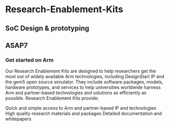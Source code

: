 # Research-Enablement-Kits
## SoC Design &amp; prototyping
## ASAP7

### Get started on Arm
Our Research Enablement Kits are designed to help researchers get the most out of widely available Arm technologies, including DesignStart IP and the gem5 open source simulator. They include software packages, models, hardware prototypes, and services to help universities worldwide harness Arm and partner-based technologies and solutions as efficiently as possible. Research Enablement Kits provide:

Quick and simple access to Arm and partner-based IP and technologies
High quality research materials and packages
Detailed documentation and whitepapers
